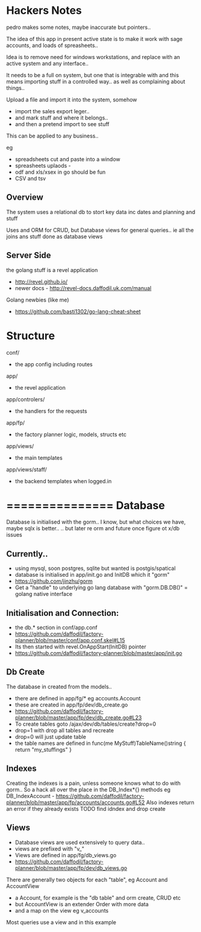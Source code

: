 Hackers Notes
==========================

pedro makes some notes, maybe inaccurate but pointers..

The idea of this app in present active state is to
make it work with sage accounts, and loads of spreasheets..

Idea is to remove need for windows workstations,
and replace with an active system and any interface..

It needs to be a full on system, but one that is integrable with
and this means importing stuff in a controlled way..
as well as complaining about things..

Upload a file and import it into the system, somehow
- import the sales export leger..
- and mark stuff and where it belongs..
- and then a pretend import to see stuff

This can be applied to any business..

eg
- spreadsheets cut and paste into a window
- spreasheets uplaods -
- odf and xls/xsex in go should be fun
- CSV and tsv



Overview
-------------------------
The system uses a relational db to stort key data
inc dates and planning and stuff

Uses and ORM for CRUD, but Database views for general queries..
ie all the joins ans stuff done as database views




Server Side
-------------------------

the golang stuff is a revel application
- http://revel.github.io/
- newer docs - http://revel-docs.daffodil.uk.com/manual

Golang newbies (like me)
- https://github.com/basti1302/go-lang-cheat-sheet


Structure
============

conf/
- the app config including routes

app/
- the revel application


app/controlers/
- the handlers for the requests

app/fp/
- the factory planner logic, models, structs etc

app/views/
- the main templates

app/views/staff/
- the backend templates when logged.in


===============
Database
===============
Database is initialised with the gorm..
I know, but what choices we have, maybe sqlx is better.. 
.. but later re orm and future once figure ot x/db issues

Currently..
-------------------------------
- using mysql, soon postgres, sqlite but wanted is postgis/spatical
- database is initialised in app/init.go and InitDB which it "gorm"
- https://github.com/jinzhu/gorm
- Get a "handle" to underlying go lang database with "gorm.DB.DB()" = golang native interface


Initialisation and Connection:
-------------------------------
- the db.* section in conf/app.conf
- https://github.com/daffodil/factory-planner/blob/master/conf/app.conf.skel#L15
- Its then started with revel.OnAppStart(InitDB) pointer
- https://github.com/daffodil/factory-planner/blob/master/app/init.go

Db Create
-------------
The database in created from the models..
- there are defined in app/fg/* eg accounts.Account
- these are created in app/fp/dev/db_create.go
- https://github.com/daffodil/factory-planner/blob/master/app/fp/dev/db_create.go#L23
- To create tables goto /ajax/dev/db/tables/create?drop=0
- drop=1 with drop all tables and recreate
- drop=0 will just update table
- the table names are defined in func(me MyStuff)TableName()string { return "my_stuffings" }

## Indexes ##

Creating the indexes is a pain, unless someone knows what to do with gorm..
So a hack all over the place in the DB_Index*{} methods eg
DB_IndexAccount - https://github.com/daffodil/factory-planner/blob/master/app/fp/accounts/accounts.go#L52
Also indexes return an error if they already exists
TODO find idndex and drop create

## Views  ##
- Database views are used extensively to query data..
- views are prefixed with "v_"
- Views are defined in app/fg/db_views.go
- https://github.com/daffodil/factory-planner/blob/master/app/fp/dev/db_views.go

There are generally two objects for each "table", eg Account and AccountView
 - a Account, for example is the "db table" and orm create, CRUD etc
 - but AccountView is an extender Order with more data
 - and a map on the view eg v_accounts
 
 Most queries use a view and in this example
 
 
